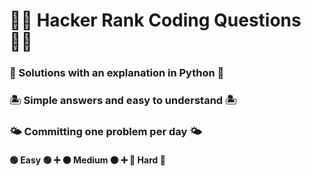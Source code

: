 # 🐱‍👤 Hacker Rank Coding Questions 🐱‍👤 
### 🐍 Solutions with an explanation in Python 🐍
### 🏝️ Simple answers and easy to understand 🏝️
### 🌤️ Committing one problem per day 🌤️
#### 🟢 Easy 🟢 ➕ 🟠 Medium 🟠 ➕ 🔴 Hard 🔴 


